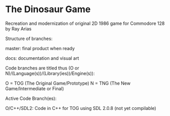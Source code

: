 # The Dinosaur Game
Recreation and modernization of original 2D 1986 game for Commodore 128 by Ray Arias

Structure of branches:

master: final product when ready

docs: documentation and visual art

Code branches are titled thus (O or N)/(Language(s))/(Library(ies))/Engine(s)):

O = TOG (The Original Game/Prototype) N = TNG (The New Game/Intermediate or Final)

Active Code Branch(es):

O/C++/SDL2: Code in C++ for TOG using SDL 2.0.8 (not yet compilable)
